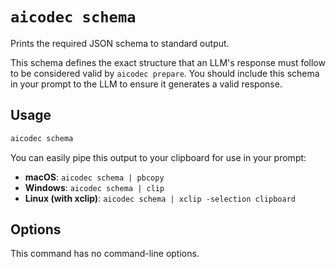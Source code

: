 # `aicodec schema`

Prints the required JSON schema to standard output.

This schema defines the exact structure that an LLM's response must follow to be considered valid by `aicodec prepare`. You should include this schema in your prompt to the LLM to ensure it generates a valid response.

## Usage

```bash
aicodec schema
```

You can easily pipe this output to your clipboard for use in your prompt:

-   **macOS**: `aicodec schema | pbcopy`
-   **Windows**: `aicodec schema | clip`
-   **Linux (with xclip)**: `aicodec schema | xclip -selection clipboard`

## Options

This command has no command-line options.
